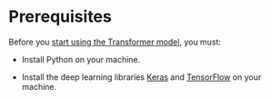 # Prerequisites

Before you [start using the Transformer model](getting-started.md), you must:

* Install Python on your machine.

* Install the deep learning libraries [Keras](https://keras.io/getting_started/) and [TensorFlow](https://www.tensorflow.org/install) on your machine.
